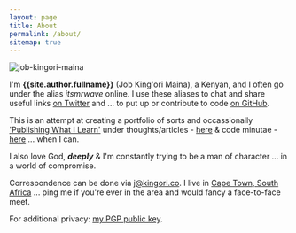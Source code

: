 ```yaml
---
layout: page
title: About
permalink: /about/
sitemap: true
---
```


![job-kingori-maina](http://static.kingori.co/images/cover-image@2x.jpg "Job King'ori Maina")

I'm **{{site.author.fullname}}** (Job King'ori Maina), a Kenyan, and I often go under
the alias _itsmrwave_ online. I use these aliases to chat and share useful links
[on Twitter][twitter] and ... to put up or contribute to code [on
GitHub][github].

This is an attempt at creating a portfolio of sorts and occassionally
['Publishing What I Learn'][1] under thoughts/articles -
[here][articles_archive] & code minutae - [here][minutae_archive] ... when I
can.

I also love God, _**deeply**_ & I'm constantly trying to be a man of character
... in a world of compromise.

Correspondence can be done via [j@kingori.co][email]. I live in [Cape Town,
South Africa][4] ... ping me if you're ever in the area and would fancy a face-to-face meet.

For additional privacy: [my PGP public key][6].

[twitter]: {{site.author.twitter_url}}
[github]: {{site.author.github_url}}
[googleplus]: {{site.author.googleplus_url}}
[articles_archive]: /articles/archive/
[minutae_archive]: /minutae/archive/
[email]: mailto:j@kingori.co?Subject=Hey%20There
[1]: /articles/2013/06/publish-what-you-learn/
[2]: /articles/2013/09/riding-lions/
[3]: https://www.google.co.ke/maps/preview#!q=nairobi%2C+kenya
[4]: http://goo.gl/zUs5dg
[5]: /research/
[6]: http://static.kingori.co/files/pgp_key/6E1D9B22_public.asc
